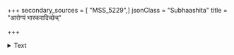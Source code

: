 +++
secondary_sources = [ "MSS_5229",]
jsonClass = "Subhaashita"
title = "आरोग्यं भास्करादिच्छेच्"

+++

<details><summary>Text</summary>

आरोग्यं भास्करादिच्छेच् श्रियमिच्छेद् हुताशनात्।  
ज्ञानं महेश्वरादिच्छेन् मोक्षमिच्छेज् जनार्दनात्॥
</details>
